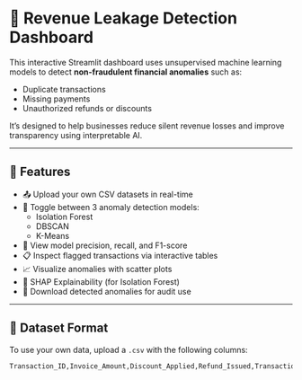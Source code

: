# 💸 Revenue Leakage Detection Dashboard

This interactive Streamlit dashboard uses unsupervised machine learning models to detect **non-fraudulent financial anomalies** such as:

- Duplicate transactions
- Missing payments
- Unauthorized refunds or discounts

It’s designed to help businesses reduce silent revenue losses and improve transparency using interpretable AI.

---

## 🚀 Features

- 📤 Upload your own CSV datasets in real-time
- 🧠 Toggle between 3 anomaly detection models:
  - Isolation Forest
  - DBSCAN
  - K-Means
- 🎯 View model precision, recall, and F1-score
- 📋 Inspect flagged transactions via interactive tables
- 📈 Visualize anomalies with scatter plots
- 🧠 SHAP Explainability (for Isolation Forest)
- 💾 Download detected anomalies for audit use

---

## 📂 Dataset Format

To use your own data, upload a `.csv` with the following columns:

```csv
Transaction_ID,Invoice_Amount,Discount_Applied,Refund_Issued,Transaction_Type,Anomaly_Tag
